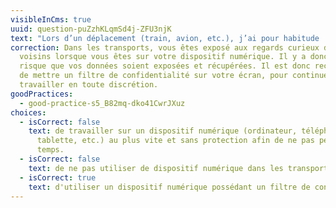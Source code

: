 ```yaml
---
visibleInCms: true
uuid: question-puZzhKLqmSd4j-ZFU3njK
text: "Lors d’un déplacement (train, avion, etc.), j’ai pour habitude :"
correction: Dans les transports, vous êtes exposé aux regards curieux de vos
  voisins lorsque vous êtes sur votre dispositif numérique. Il y a donc un
  risque que vos données soient exposées et récupérées. Il est donc recommandé
  de mettre un filtre de confidentialité sur votre écran, pour continuer de
  travailler en toute discrétion.
goodPractices:
  - good-practice-s5_B82mq-dko41CwrJXuz
choices:
  - isCorrect: false
    text: de travailler sur un dispositif numérique (ordinateur, téléphone,
      tablette, etc.) au plus vite et sans protection afin de ne pas perdre de
      temps.
  - isCorrect: false
    text: de ne pas utiliser de dispositif numérique dans les transports.
  - isCorrect: true
    text: d'utiliser un dispositif numérique possédant un filtre de confidentialité.
---
```

